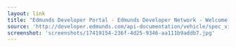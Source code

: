 ```yaml
---
layout: link
title: "Edmunds Developer Portal - Edmunds Developer Network - Welcome to the Edmunds API"
source: 'http://developer.edmunds.com/api-documentation/vehicle/spec_vin_decoding/v2/'
screenshot: 'screenshots/17419154-236f-4d25-9346-aa111b9addb7.jpg'
---
```


